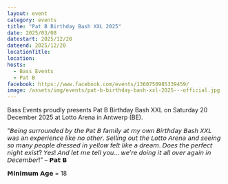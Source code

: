 ```yaml
---
layout: event
category: events
title: "Pat B Birthday Bash XXL 2025"
date: 2025/03/08
datestart: 2025/12/20
dateend: 2025/12/20
locationTitle:
location:
hosts:
  - Bass Events
  - Pat B
facebook: https://www.facebook.com/events/1360750985339459/
image: /assets/img/events/pat-b-birthday-bash-xxl-2025---official.jpg
---
```


Bass Events proudly presents Pat B Birthday Bash XXL on Saturday 20 December 2025 at Lotto Arena in Antwerp (BE).

“𝘉𝘦𝘪𝘯𝘨 𝘴𝘶𝘳𝘳𝘰𝘶𝘯𝘥𝘦𝘥 𝘣𝘺 𝘵𝘩𝘦 𝘗𝘢𝘵 𝘉 𝘧𝘢𝘮𝘪𝘭𝘺 𝘢𝘵 𝘮𝘺 𝘰𝘸𝘯 𝘉𝘪𝘳𝘵𝘩𝘥𝘢𝘺 𝘉𝘢𝘴𝘩 𝘟𝘟𝘓 𝘸𝘢𝘴 𝘢𝘯 𝘦𝘹𝘱𝘦𝘳𝘪𝘦𝘯𝘤𝘦 𝘭𝘪𝘬𝘦 𝘯𝘰 𝘰𝘵𝘩𝘦𝘳. 𝘚𝘦𝘭𝘭𝘪𝘯𝘨 𝘰𝘶𝘵 𝘵𝘩𝘦 𝘓𝘰𝘵𝘵𝘰 𝘈𝘳𝘦𝘯𝘢 𝘢𝘯𝘥 𝘴𝘦𝘦𝘪𝘯𝘨 𝘴𝘰 𝘮𝘢𝘯𝘺 𝘱𝘦𝘰𝘱𝘭𝘦 𝘥𝘳𝘦𝘴𝘴𝘦𝘥 𝘪𝘯 𝘺𝘦𝘭𝘭𝘰𝘸 𝘧𝘦𝘭𝘵 𝘭𝘪𝘬𝘦 𝘢 𝘥𝘳𝘦𝘢𝘮. 𝘋𝘰𝘦𝘴 𝘵𝘩𝘦 𝘱𝘦𝘳𝘧𝘦𝘤𝘵 𝘯𝘪𝘨𝘩𝘵 𝘦𝘹𝘪𝘴𝘵? 𝘠𝘦𝘴! 𝘈𝘯𝘥 𝘭𝘦𝘵 𝘮𝘦 𝘵𝘦𝘭𝘭 𝘺𝘰𝘶… 𝘸𝘦’𝘳𝘦 𝘥𝘰𝘪𝘯𝘨 𝘪𝘵 𝘢𝘭𝘭 𝘰𝘷𝘦𝘳 𝘢𝘨𝘢𝘪𝘯 𝘪𝘯 𝘋𝘦𝘤𝘦𝘮𝘣𝘦𝘳!” – 𝗣𝗮𝘁 𝗕

𝗠𝗶𝗻𝗶𝗺𝘂𝗺 𝗔𝗴𝗲 = 18
